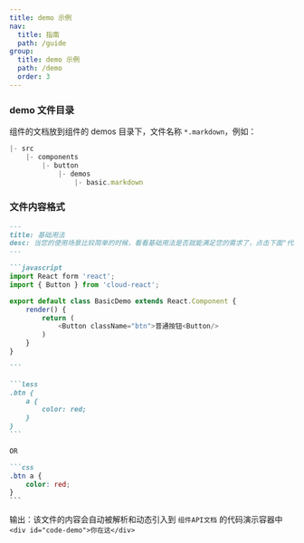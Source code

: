 ```yaml
---
title: demo 示例
nav:
  title: 指南
  path: /guide
group:
  title: demo 示例
  path: /demo
  order: 3
---
```


### demo 文件目录

组件的文档放到组件的 demos 目录下，文件名称 `*.markdown`，例如：

```javascript
|- src
	|- components
		|- button
			|- demos
				|- basic.markdown
```

### 文件内容格式

````markdown
---
title: 基础用法
desc: 当您的使用场景比较简单的时候，看看基础用法是否就能满足您的需求了，点击下面"代码"按钮查看代码例子
---

```javascript
import React form 'react';
import { Button } from 'cloud-react';

export default class BasicDemo extends React.Component {
	render() {
		return (
			<Button className="btn">普通按钮<Button/>
		)
	}
}

```

```less
.btn {
	a {
		color: red;
	}
}
```

OR

```css
.btn a {
	color: red;
}
```
````

输出：该文件的内容会自动被解析和动态引入到 `组件API文档` 的代码演示容器中 `<div id="code-demo">你在这</div>`
